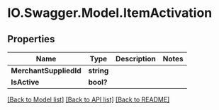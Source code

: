 # IO.Swagger.Model.ItemActivation
## Properties

Name | Type | Description | Notes
------------ | ------------- | ------------- | -------------
**MerchantSuppliedId** | **string** |  | 
**IsActive** | **bool?** |  | 

[[Back to Model list]](../README.md#documentation-for-models) [[Back to API list]](../README.md#documentation-for-api-endpoints) [[Back to README]](../README.md)

